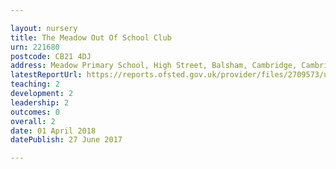 ```yaml
---

layout: nursery
title: The Meadow Out Of School Club
urn: 221680
postcode: CB21 4DJ
address: Meadow Primary School, High Street, Balsham, Cambridge, Cambridgeshire, CB21 4DJ
latestReportUrl: https://reports.ofsted.gov.uk/provider/files/2709573/urn/221680.pdf
teaching: 2
development: 2
leadership: 2
outcomes: 0
overall: 2
date: 01 April 2018 
datePublish: 27 June 2017

---
```

